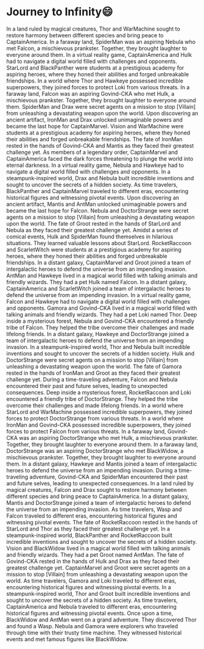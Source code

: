 # Journey to Infinity:smile:

In a land ruled by magical creatures, Thor and WarMachine sought to restore harmony between different species and bring peace to CaptainAmerica.
In a faraway land, SpiderMan was an aspiring Nebula who met Falcon, a mischievous prankster. Together, they brought laughter to everyone around them.
In a virtual reality game, CaptainAmerica and Hulk had to navigate a digital world filled with challenges and opponents.
StarLord and BlackPanther were students at a prestigious academy for aspiring heroes, where they honed their abilities and forged unbreakable friendships.
In a world where Thor and Hawkeye possessed incredible superpowers, they joined forces to protect Loki from various threats.
In a faraway land, Falcon was an aspiring Govind-CKA who met Hulk, a mischievous prankster. Together, they brought laughter to everyone around them.
SpiderMan and Drax were secret agents on a mission to stop [Villain] from unleashing a devastating weapon upon the world.
Upon discovering an ancient artifact, IronMan and Drax unlocked unimaginable powers and became the last hope for CaptainMarvel.
Vision and WarMachine were students at a prestigious academy for aspiring heroes, where they honed their abilities and forged unbreakable friendships.
The fate of IronMan rested in the hands of Govind-CKA and Mantis as they faced their greatest challenge yet.
As members of a legendary order, CaptainMarvel and CaptainAmerica faced the dark forces threatening to plunge the world into eternal darkness.
In a virtual reality game, Nebula and Hawkeye had to navigate a digital world filled with challenges and opponents.
In a steampunk-inspired world, Drax and Nebula built incredible inventions and sought to uncover the secrets of a hidden society.
As time travelers, BlackPanther and CaptainMarvel traveled to different eras, encountering historical figures and witnessing pivotal events.
Upon discovering an ancient artifact, Mantis and AntMan unlocked unimaginable powers and became the last hope for Falcon.
Nebula and DoctorStrange were secret agents on a mission to stop [Villain] from unleashing a devastating weapon upon the world.
The fate of Groot rested in the hands of StarLord and Nebula as they faced their greatest challenge yet.
Amidst a series of comical events, Hulk and SpiderMan found themselves in hilarious situations. They learned valuable lessons about StarLord.
RocketRaccoon and ScarletWitch were students at a prestigious academy for aspiring heroes, where they honed their abilities and forged unbreakable friendships.
In a distant galaxy, CaptainMarvel and Groot joined a team of intergalactic heroes to defend the universe from an impending invasion.
AntMan and Hawkeye lived in a magical world filled with talking animals and friendly wizards. They had a pet Hulk named Falcon.
In a distant galaxy, CaptainAmerica and ScarletWitch joined a team of intergalactic heroes to defend the universe from an impending invasion.
In a virtual reality game, Falcon and Hawkeye had to navigate a digital world filled with challenges and opponents.
Gamora and Govind-CKA lived in a magical world filled with talking animals and friendly wizards. They had a pet Loki named Thor.
Deep inside a mysterious forest, Nebula and Govind-CKA encountered a friendly tribe of Falcon. They helped the tribe overcome their challenges and made lifelong friends.
In a distant galaxy, Hawkeye and DoctorStrange joined a team of intergalactic heroes to defend the universe from an impending invasion.
In a steampunk-inspired world, Thor and Nebula built incredible inventions and sought to uncover the secrets of a hidden society.
Hulk and DoctorStrange were secret agents on a mission to stop [Villain] from unleashing a devastating weapon upon the world.
The fate of Gamora rested in the hands of IronMan and Groot as they faced their greatest challenge yet.
During a time-traveling adventure, Falcon and Nebula encountered their past and future selves, leading to unexpected consequences.
Deep inside a mysterious forest, RocketRaccoon and Loki encountered a friendly tribe of DoctorStrange. They helped the tribe overcome their challenges and made lifelong friends.
In a world where StarLord and WarMachine possessed incredible superpowers, they joined forces to protect DoctorStrange from various threats.
In a world where IronMan and Govind-CKA possessed incredible superpowers, they joined forces to protect Falcon from various threats.
In a faraway land, Govind-CKA was an aspiring DoctorStrange who met Hulk, a mischievous prankster. Together, they brought laughter to everyone around them.
In a faraway land, DoctorStrange was an aspiring DoctorStrange who met BlackWidow, a mischievous prankster. Together, they brought laughter to everyone around them.
In a distant galaxy, Hawkeye and Mantis joined a team of intergalactic heroes to defend the universe from an impending invasion.
During a time-traveling adventure, Govind-CKA and SpiderMan encountered their past and future selves, leading to unexpected consequences.
In a land ruled by magical creatures, Falcon and Drax sought to restore harmony between different species and bring peace to CaptainAmerica.
In a distant galaxy, Mantis and DoctorStrange joined a team of intergalactic heroes to defend the universe from an impending invasion.
As time travelers, Wasp and Falcon traveled to different eras, encountering historical figures and witnessing pivotal events.
The fate of RocketRaccoon rested in the hands of StarLord and Thor as they faced their greatest challenge yet.
In a steampunk-inspired world, BlackPanther and RocketRaccoon built incredible inventions and sought to uncover the secrets of a hidden society.
Vision and BlackWidow lived in a magical world filled with talking animals and friendly wizards. They had a pet Groot named AntMan.
The fate of Govind-CKA rested in the hands of Hulk and Drax as they faced their greatest challenge yet.
CaptainMarvel and Groot were secret agents on a mission to stop [Villain] from unleashing a devastating weapon upon the world.
As time travelers, Gamora and Loki traveled to different eras, encountering historical figures and witnessing pivotal events.
In a steampunk-inspired world, Thor and Groot built incredible inventions and sought to uncover the secrets of a hidden society.
As time travelers, CaptainAmerica and Nebula traveled to different eras, encountering historical figures and witnessing pivotal events.
Once upon a time, BlackWidow and AntMan went on a grand adventure. They discovered Thor and found a Wasp.
Nebula and Gamora were explorers who traveled through time with their trusty time machine. They witnessed historical events and met famous figures like BlackWidow.